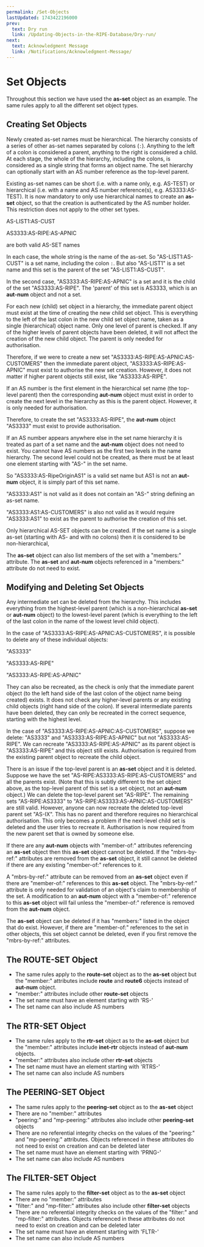 ```yaml
---
permalink: /Set-Objects
lastUpdated: 1743422196000
prev:
  text: Dry run
  link: /Updating-Objects-in-the-RIPE-Database/Dry-run/
next:
  text: Acknowledgment Message
  link: /Notifications/Acknowledgment-Message/
---
```


# Set Objects

Throughout this section we have used the **as-set** object as an example. The same rules apply to all the different set object types.

## Creating Set Objects

Newly created as-set names must be hierarchical. The hierarchy consists of a series of other as-set names separated by colons (`:`). Anything to the left of a colon is considered a parent, anything to the right is considered a child. At each stage, the whole of the hierarchy, including the colons, is considered as a single string that forms an object name. The set hierarchy can optionally start with an AS number reference as the top-level parent.

Existing as-set names can be short (i.e. with a name only, e.g. AS-TEST) or hierarchical (i.e. with a name and AS number reference(s), e.g. AS3333:AS-TEST). It is now mandatory to only use hierarchical names to create an **as-set** object, so that the creation is authenticated by the AS number holder. This restriction does not apply to the other set types.

AS-LIST1:AS-CUST

AS3333:AS-RIPE:AS-APNIC

are both valid AS-SET names

In each case, the whole string is the name of the as-set. So "AS-LIST1:AS-CUST" is a set name, including the colon `:`. But also "AS-LIST1" is a set name and this set is the parent of the set "AS-LIST1:AS-CUST".

In the second case, "AS3333:AS-RIPE:AS-APNIC" is a set and it is the child of the set "AS3333:AS-RIPE". The 'parent' of this set is AS3333, which is an **aut-num** object and not a set.

For each new (child) set object in a hierarchy, the immediate parent object must exist at the time of creating the new child set object. This is everything to the left of the last colon in the new child set object name, taken as a single (hierarchical) object name. Only one level of parent is checked. If any of the higher levels of parent objects have been deleted, it will not affect the creation of the new child object. The parent is only needed for authorisation.

Therefore, if we were to create a new set "AS3333:AS-RIPE:AS-APNIC:AS-CUSTOMERS" then the immediate parent object, "AS3333:AS-RIPE:AS-APNIC" must exist to authorise the new set creation. However, it does not matter if higher parent objects still exist, like "AS3333:AS-RIPE".

If an AS number is the first element in the hierarchical set name (the top-level parent) then the corresponding **aut-num** object must exist in order to create the next level in the hierarchy as this is the parent object. However, it is only needed for authorisation.

Therefore, to create the set "AS3333:AS-RIPE", the **aut-num** object "AS3333" must exist to provide authorisation.

If an AS number appears anywhere else in the set name hierarchy it is treated as part of a set name and the **aut-num** object does not need to exist. You cannot have AS numbers as the first two levels in the name hierarchy. The second level could not be created, as there must be at least one element starting with "AS-" in the set name.

So "AS3333:AS-RipeOriginAS1" is a valid set name but AS1 is not an **aut-num** object, it is simply part of this set name.

"AS3333:AS1" is not valid as it does not contain an "AS-" string defining an as-set name.

"AS3333:AS1:AS-CUSTOMERS" is also not valid as it would require "AS3333:AS1" to exist as the parent to authorise the creation of this set.

Only hierarchical AS-SET objects can be created.
If the set name is a single as-set (starting with AS- and with no colons) then it is considered to be non-hierarchical,

The **as-set** object can also list members of the set with a "members:" attribute. The **as-set** and **aut-num** objects referenced in a "members:" attribute do not need to exist.




## Modifying and Deleting Set Objects

Any intermediate set can be deleted from the hierarchy. This includes everything from the highest-level parent (which is a non-hierarchical **as-set** or **aut-num** object) to the lowest-level parent (which is everything to the left of the last colon in the name of the lowest level child object).

In the case of "AS3333:AS-RIPE:AS-APNIC:AS-CUSTOMERS", it is possible to delete any of these individual objects:

"AS3333"

"AS3333:AS-RIPE"

"AS3333:AS-RIPE:AS-APNIC"

They can also be recreated, as the check is only that the immediate parent object (to the left hand side of the last colon of the object name being created) exists. It does not check any higher-level parents or any existing child objects (right hand side of the colon). If several intermediate parents have been deleted, they can only be recreated in the correct sequence, starting with the highest level.

In the case of "AS3333:AS-RIPE:AS-APNIC:AS-CUSTOMERS", suppose we delete: "AS3333" and "AS3333:AS-RIPE:AS-APNIC" but not "AS3333:AS-RIPE". We can recreate "AS3333:AS-RIPE:AS-APNIC" as its parent object is "AS3333:AS-RIPE" and this object still exists. Authorisation is required from the existing parent object to recreate the child object.

There is an issue if the top-level parent is an **as-set** object and it is deleted. Suppose we have the set "AS-RIPE:AS3333:AS-RIPE:AS-CUSTOMERS" and all the parents exist. (Note that this is subtly different to the set object above, as the top-level parent of this set is a set object, not an **aut-num** object.) We can delete the top-level parent set "AS-RIPE". The remaining sets "AS-RIPE:AS3333" to "AS-RIPE:AS3333:AS-APNIC:AS-CUSTOMERS" are still valid. However, anyone can now recreate the deleted top-level parent set "AS-IX". This has no parent and therefore requires no hierarchical authorisation. This only becomes a problem if the next-level child set is deleted and the user tries to recreate it. Authorisation is now required from the new parent set that is owned by someone else.

If there are any **aut-num** objects with "member-of:" attributes referencing an **as-set** object then this **as-set** object cannot be deleted. If the "mbrs-by-ref:" attributes are removed from the **as-set** object, it still cannot be deleted if there are any existing "member-of:" references to it.

A "mbrs-by-ref:" attribute can be removed from an **as-set** object even if there are "member-of:" references to this **as-set** object. The "mbrs-by-ref:" attribute is only needed for validation of an object's claim to membership of the set. A modification to an **aut-num** object with a "member-of:" reference to this **as-set** object will fail unless the "member-of:" reference is removed from the **aut-num** object.

The **as-set** object can be deleted if it has "members:" listed in the object that do exist. However, if there are "member-of:" references to the set in other objects, this set object cannot be deleted, even if you first remove the "mbrs-by-ref:" attributes.


## The ROUTE-SET Object

* The same rules apply to the **route-set** object as to the **as-set** object but the "member:" attributes include **route** and **route6** objects instead of **aut-num** object.
* "member:" attributes include other **route-set** objects
* The set name must have an element starting with 'RS-'
* The set name can also include AS numbers


## The RTR-SET Object

* The same rules apply to the **rtr-set** object as to the **as-set** object but the "member:" attributes include **inet-rtr** objects instead of **aut-num** objects.
* "member:" attributes also include other **rtr-set** objects
* The set name must have an element starting with 'RTRS-'
* The set name can also include AS numbers 


## The PEERING-SET Object

* The same rules apply to the **peering-set** object as to the **as-set** object
* There are no "member:" attributes
* "peering:" and "mp-peering:" attributes also include other **peering-set** objects
* There are no referential integrity checks on the values of the "peering:" and "mp-peering:" attributes. Objects referenced in these attributes do not need to exist on creation and can be deleted later
* The set name must have an element starting with 'PRNG-'
* The set name can also include AS numbers


## The FILTER-SET Object

* The same rules apply to the **filter-set** object as to the **as-set** object
* There are no "member:" attributes
* "filter:" and "mp-filter:" attributes also include other **filter-set** objects
* There are no referential integrity checks on the values of the "filter:" and "mp-filter:" attributes. Objects referenced in these attributes do not need to exist on creation and can be deleted later
* The set name must have an element starting with 'FLTR-'
* The set name can also include AS numbers
